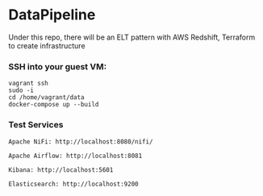 # DataPipeline
Under this repo, there will be an ELT pattern with AWS Redshift, Terraform to create infrastructure 


### SSH into your guest VM:
    vagrant ssh
    sudo -i
    cd /home/vagrant/data
    docker-compose up --build

### Test Services

    Apache NiFi: http://localhost:8080/nifi/

    Apache Airflow: http://localhost:8081

    Kibana: http://localhost:5601

    Elasticsearch: http://localhost:9200